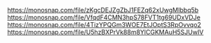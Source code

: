 https://monosnap.com/file/zKgcDEJZgZbJ1FEZq62xUwgMIbbq5b
https://monosnap.com/file/VfqdF4CMN3hpS78FVT1tg69UDxVDJe
https://monosnap.com/file/4TizYPQGm3WOE7EtJOptS3RpOvvqo2
https://monosnap.com/file/U5hzBXPrVk88m8YlCGKMAuH5SJUwIV
